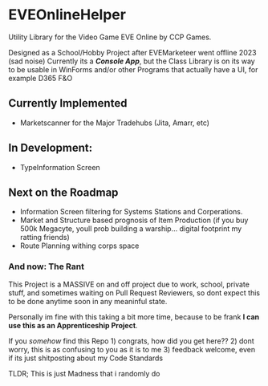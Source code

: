 # EVEOnlineHelper
Utility Library for the Video Game EVE Online by CCP Games.

Designed as a School/Hobby Project after EVEMarketeer went offline 2023 (sad noise)
Currently its a ***Console App***, but the Class Library is on its way to be usable in WinForms and/or other Programs that actually have a UI, for example D365 F&O

## Currently Implemented
- Marketscanner for the Major Tradehubs (Jita, Amarr, etc)

## In Development:
- TypeInformation Screen

## Next on the Roadmap
- Information Screen filtering for Systems Stations and Corperations.
- Market and Structure based prognosis of Item Production (if you buy 500k Megacyte, youll prob building a warship... digital footprint my ratting friends)
- Route Planning withing corps space

### And now: The Rant
This Project is a MASSIVE on and off project due to work, school, private stuff, and sometimes waiting on Pull Request Reviewers, so dont expect this to be done anytime soon in any meaninful state.

Personally im fine with this taking a bit more time, because to be frank **I can use this as an Apprenticeship Project**.

If you *somehow* find this Repo 1) congrats, how did you get here?? 2) dont worry, this is as confusing to you as it is to me 3) feedback welcome, even if its just shitposting about my Code Standards

TLDR;
This is just Madness that i randomly do

